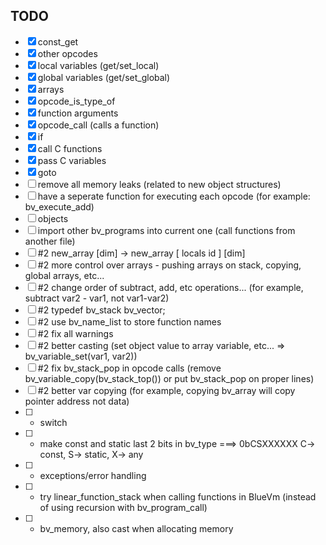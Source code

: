 ## TODO
- [x] const_get
- [x] other opcodes
- [x] local variables (get/set_local)
- [x] global variables (get/set_global)
- [x] arrays
- [x] opcode_is_type_of
- [x] function arguments
- [x] opcode_call (calls a function)
- [x] if
- [x] call C functions
- [x] pass C variables
- [x] goto
- [ ] remove all memory leaks (related to new object structures)
- [ ] have a seperate function for executing each opcode (for example: bv_execute_add)
- [ ] objects
- [ ] import other bv_programs into current one (call functions from another file)
- [ ] #2 new_array [dim] -> new_array [ locals id ] [dim]
- [ ] #2 more control over arrays - pushing arrays on stack, copying, global arrays, etc...
- [ ] #2 change order of subtract, add, etc operations... (for example, subtract var2 - var1, not var1-var2)
- [ ] #2 typedef bv_stack bv_vector;
- [ ] #2 use bv_name_list to store function names
- [ ] #2 fix all warnings
- [ ] #2 better casting (set object value to array variable, etc... => bv_variable_set(var1, var2))
- [ ] #2 fix bv_stack_pop in opcode calls (remove bv_variable_copy(bv_stack_top()) or put bv_stack_pop on proper lines)
- [ ] #2 better var copying (for example, copying bv_array will copy pointer address not data)
- [ ] + switch
- [ ] + make const and static last 2 bits in bv_type ===> 0bCSXXXXXX C-> const, S-> static, X-> any
- [ ] + exceptions/error handling
- [ ] + try linear_function_stack when calling functions in BlueVm (instead of using recursion with bv_program_call)
- [ ] + bv_memory, also cast when allocating memory